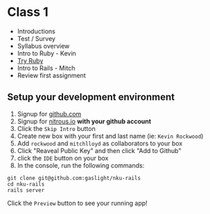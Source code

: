 # Class 1

* Introductions
* Test / Survey
* Syllabus overview
* Intro to Ruby - Kevin
* [Try Ruby](http://tryruby.org/)
* Intro to Rails - Mitch
* Review first assignment

## Setup your development environment

  1. Signup for [github.com](http://github.com)
  2. Signup for [nitrous.io](http://nitrous.io) **with your github account**
  3. Click the `Skip Intro` button
  4. Create new box with your first and last name (ie: `Kevin Rockwood`)
  5. Add `rockwood` and `mitchlloyd` as collaborators to your box
  6. Click "Reaveal Public Key" and then click "Add to Github"
  6. click the `IDE` button on your box
  7. In the console, run the following commands:

```
git clone git@github.com:gaslight/nku-rails
cd nku-rails
rails server
```

Click the `Preview` button to see your running app!
